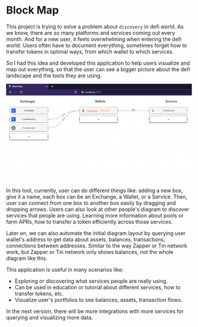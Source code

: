 # Block Map

This project is trying to solve a problem about `discovery` in defi world.
As we know, there are so many platforms and services coming out every month.
And for a new user, it feels overwhelming when entering the defi world.
Users often have to document everything, sometimes forget how to transfer tokens in optimal ways, from which wallet to which services.

So I had this idea and developed this application to help users visualize and map out everything,
so that the user can see a bigger picture about the defi landscape and the tools they are using.

<img src="./docs/screenshot-01.png" />

In this tool, currently, user can do different things like: adding a new box, give it a name, each box can be an Exchange, a Wallet, or a Service.
Then, user can connect from one box to another box easily by dragging and dropping arrows.
Users can also look at other people's diagram to discover services that people are using.
Learning more information about pools or farm APRs, how to transfer a token efficiently across those services.

Later on, we can also automate the initial diagram layout by querying user wallet's address
to get data about assets, balances, transactions, connections between addresses. Similar to the way
Zapper or Tin network work, but Zapper or Tin network only shows balances, not the whole diagram like this.

This application is useful in many scenarios like:
- Exploring or discovering what services people are really using.
- Can be used in education or tutorial about different services, how to transfer tokens, etc.
- Visualize user's portfolios to see balances, assets, transaction flows.

In the next version, there will be more integrations with more services for querying and visualizing more data.

